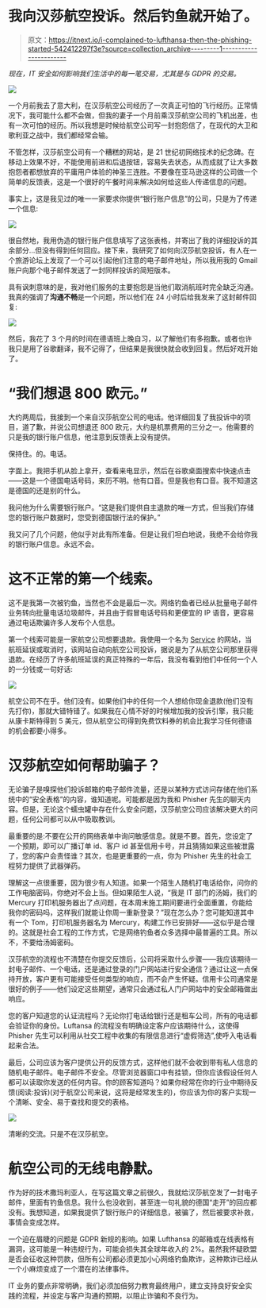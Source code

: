 # 我向汉莎航空投诉。然后钓鱼就开始了。

> 原文：<https://itnext.io/i-complained-to-lufthansa-then-the-phishing-started-542412297f3e?source=collection_archive---------1----------------------->

*现在，IT 安全如何影响我们生活中的每一笔交易，尤其是与 GDPR 的交易。*

![](img/84cbdda0c4f5a640c26d6a6a28bb90b9.png)

一个月前我去了意大利，在汉莎航空公司经历了一次真正可怕的飞行经历。正常情况下，我可能什么都不会做，但我的妻子一个月前乘汉莎航空公司的飞机出差，也有一次可怕的经历。所以我想是时候给航空公司写一封抱怨信了，在现代的大卫和歌利亚之战中，我们都经常会输。

不管怎样，汉莎航空公司有一个糟糕的网站，是 21 世纪初网络技术的纪念碑。在移动上效果不好，不能使用前进和后退按钮，容易失去状态，从而成就了让大多数抱怨者都想放弃的平庸用户体验的神圣三连胜。不要像在亚马逊这样的公司做一个简单的反馈表，这是一个很好的午餐时间来解决如何给这些人传递信息的问题。

事实上，这是我见过的唯一一家要求你提供“银行账户信息”的公司，只是为了传递一个信息:

![](img/679010daf610621848efa0fbce96cb36.png)

很自然地，我用伪造的银行账户信息填写了这张表格，并寄出了我的详细投诉的其余部分…但没有得到任何回应。接下来，我研究了如何向汉莎航空投诉，有人在一个旅游论坛上发现了一个可以引起他们注意的电子邮件地址，所以我用我的 Gmail 账户向那个电子邮件发送了一封同样投诉的简短版本。

具有讽刺意味的是，我对他们服务的主要抱怨是当他们取消航班时完全缺乏沟通。我真的强调了**沟通不畅**是一个问题，所以他们在 24 小时后给我发来了这封邮件回复:

![](img/26423f1e763f9da71cbad57ce3dad9aa.png)

然后，我花了 3 个月的时间在德语班上晚自习，以了解他们有多抱歉。或者也许我只是用了谷歌翻译，我不记得了，但结果是我很快就会收到回复。然后好戏开始了。

# “我们想退 800 欧元。”

大约两周后，我接到一个来自汉莎航空公司的电话。他详细回复了我投诉中的项目，道了歉，并说公司想退还 800 欧元，大约是机票费用的三分之一。他需要的只是我的银行账户信息，他注意到反馈表上没有提供。

保持住。的。电话。

字面上。我把手机从脸上拿开，查看来电显示，然后在谷歌桌面搜索中快速点击——这是一个德国电话号码，来历不明。他有口音。但是我也有口音。我不知道这是德国的还是别的什么。

我问他为什么需要银行账户。“这是我们提供自主退款的唯一方式，但当我们存储您的银行账户数据时，您受到德国银行法的保护。”

我又问了几个问题，他似乎对此有所准备。但是让我们坦白地说，我绝不会给你我的银行账户信息。永远不会。

# 这不正常的第一个线索。

这不是我第一次被钓鱼，当然也不会是最后一次。网络钓鱼者已经从批量电子邮件业务转向批量电话垃圾邮件，并且由于假冒电话号码和更便宜的 IP 语音，更容易通过电话欺骗许多人发布个人信息。

第一个线索可能是一家航空公司想要退款。我使用一个名为 [Service](https://getservice.com) 的网站，当航班延误或取消时，该网站自动向航空公司投诉，据说是为了从航空公司那里获得退款。在经历了许多航班延误的真正特殊的一年后，我没有看到他们中任何一个人的一分钱或一句好话:

![](img/823e9c449b818cf291bc4620f46f6c41.png)

航空公司不在乎。他们没有。如果他们中的任何一个人想给你现金退款(他们没有先打你)，那就大错特错了。如果我在心情不好的时候增加我的投诉引擎，我只能从康卡斯特得到 5 美元，但从航空公司得到免费饮料券的机会比我学习任何德语的机会都要小得多。

# 汉莎航空如何帮助骗子？

无论骗子是嗅探他们投诉邮箱的电子邮件流量，还是以某种方式访问存储在他们系统中的“安全表格”的内容，谁知道呢。可能都是因为我和 Phisher 先生的聊天内容。但是，无论这个蠕虫罐中存在什么安全问题，汉莎航空公司应该解决更大的问题，任何公司都可以从中吸取教训。

最重要的是:不要在公开的网络表单中询问敏感信息。就是不要。首先，您设定了一个预期，即可以广播订单 id、客户 id 甚至信用卡号，并且猜猜如果这些被泄露了，您的客户会责怪谁？其次，也是更重要的一点，你为 Phisher 先生的社会工程努力提供了武器弹药。

理解这一点很重要，因为很少有人知道。如果一个陌生人随机打电话给你，问你的工作电脑密码，你绝对不会上当。但如果陌生人说，“我是 IT 部门的汤姆，我们的 Mercury 打印机服务器出了点问题，在本周末施工期间要进行全面重置，你能给我你的密码吗，这样我们就能让你周一重新登录？”现在怎么办？您可能知道其中有一个 Tom，打印机服务器名为 Mercury，构建工作已安排好——这似乎是合理的。这就是社会工程的工作方式，它是网络钓鱼者众多选择中最普遍的工具。所以不，不要给汤姆密码。

汉莎航空的流程也不清楚在你提交反馈后，公司将采取什么步骤——我应该期待一封电子邮件、一个电话，还是通过登录的门户网站进行安全通信？通过让这一点保持开放，客户更有可能接受任何类型的响应，而不会产生怀疑。信用卡公司通常是很好的例子——他们设定这些期望，通常只会通过私人门户网站中的安全邮箱做出响应。

您的客户知道您的认证流程吗？无论你打电话给银行还是租车公司，所有的电话都会验证你的身份。Luftansa 的流程没有明确设定客户应该期待什么，这使得 Phisher 先生可以利用从社交工程中收集的有限信息进行“虚假筛选”,使呼入电话看起来合法。

最后，公司应该为客户提供公开的反馈方式，这样他们就不会收到带有私人信息的随机电子邮件。电子邮件不安全。尽管浏览器窗口中有挂锁，但你应该假设任何人都可以读取你发送的任何内容。你的顾客知道吗？如果你经常在你的行业中期待反馈(阅读:投诉)(对于航空公司来说，这将是经常发生的)，你应该为你的客户实现一个清晰、安全、易于查找和提交的表格。

![](img/7215b519b26de6d0aa8360d7b58572e4.png)

清晰的交流。只是不在汉莎航空。

# 航空公司的无线电静默。

作为好的技术撒玛利亚人，在写这篇文章之前很久，我就给汉莎航空发了一封电子邮件，里面有钓鱼信息。我什么也没收到，甚至连一句礼貌的德国“走开”的回应都没有。我想知道，如果我提供了银行账户的详细信息，被骗了，然后被要求补救，事情会变成怎样。

一个迫在眉睫的问题是 GDPR 新规的影响。如果 Lufthansa 的邮箱或在线表格有漏洞，这可能是一种违规行为，可能会损失其全球年收入的 2%。虽然我怀疑欧盟是否会征收这种罚款，但所有公司都必须更加小心网络钓鱼欺诈，这种欺诈已经从一个小麻烦变成了一个潜在的法律事件。

IT 业务的要点非常明确，我们必须加倍努力教育最终用户，建立支持良好安全实践的流程，并设定与客户沟通的预期，以阻止诈骗和不良行为。